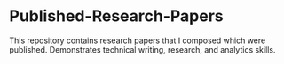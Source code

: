 # Published-Research-Papers
This repository contains research papers that I composed which were published. Demonstrates technical writing, research, and analytics skills.
